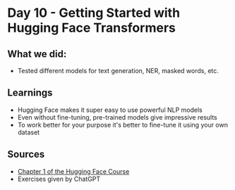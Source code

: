 # Day 10 - Getting Started with Hugging Face Transformers

## What we did:
- Tested different models for text generation, NER, masked words, etc.

## Learnings
- Hugging Face makes it super easy to use powerful NLP models
- Even without fine-tuning, pre-trained models give impressive results
- To work better for your purpose it's better to fine-tune it using your own dataset

## Sources
- [Chapter 1 of the Hugging Face Course](https://huggingface.co/learn/llm-course/chapter1/1?fw=pt)
- Exercises given by ChatGPT
